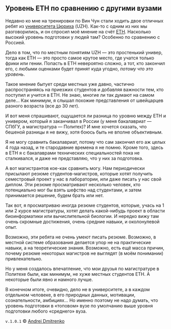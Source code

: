 ## Уровень ETH по сравнению с другими вузами

Недавно ко мне на тренировки по Вин Чун стали ходить двое отличных ребят из [университета Цюриха](https://www.uzh.ch/cmsssl/en.html) (UZH). Как-то с одним из них мы разговорились, и он спросил моё мнение на счёт [ETH](https://www.ethz.ch/en.html). Насколько высокий уровень подготовки у людей там? Особенно по сравнению с Россией.

Дело в том, что по местным понятиям UZH &mdash; это простенький универ, тогда как ETH &mdash; это просто самое крутое место, где учатся только фрики или гении. Попасть в ETH невероятно сложно, а тот, кто закончил его, с любыми оценками будет принят куда угодно, _потому что это уровень_.

Такое мнение бытует среди местных уже давно, частично распространяясь на приезжих студентов и добавляя важности тем, кто поступил и учится в ETH. Не знаю, многие ли так думают на самом деле... Как минимум, я слышал похожие представления от швейцарцев разного возраста (все до 30 лет).

И вот меня спрашивают, ощущается ли разница по уровню между ETH и универом, который я заканчивал в России (у меня бакалавриат &mdash; СПбГУ, а магистратура &mdash; Политех)?
И мне хочется сказать, что бешеной разницы я не вижу, хотя боюсь быть не вполне объективным.

Я не могу сравнить бакалавриат, потому что сам закончил его аж целых 4 года назад, и те стародавние времена я не помню. Кроме того, здесь в ETH я с бакалаврами технических специальностей пока не сталкивался, и даже не представляю, что у них за подготовка.

А вот магистрантов кое-как сравнить могу. Нам периодически присылают резюме студентов-магистров, которые хотят получить семестровый проект у нас в лаборатории, или даже писать у нас свой диплом. Эти резюме просматривают несколько человек, кто потенциально мог бы взять шефство над студентами, и затем принимается решение, будем брать или нет.

Так вот, я просматриваю иногда резюме студентов, которые, учась на 1 или 2 курсе магистратуры, хотят делать какой-нибудь проект в области биоинформатики или вычислительной биологии. И нередко вижу там очень скромные достижения, очень средние навыки, и околонулевой опыт.

Возможно, эти ребята не очень умеют писать резюме. Возможно, в местной системе образования делается упор не на практические навыки, а на теоретические знания. Возможно, есть ещё масса причин, почему резюме некоторых магистров не выглядят (в моём понимании) привлекательно.

Но у меня создалось впечатление, что мои друзья по магистратуре в Политехе были, как минимум, не хуже местных студентов ETH. А некоторые были явно и намного лучше.

В конечном итоге, очевидно, дело не в университете, а в каждом отдельном человеке, в его природных данных, мотивации, сознательности, амбициях... Но именно поэтому не надо думать, что уровень подготовки в &laquo;топовом&raquo; вузе по умолчанию выше уровня подготовки любого &laquo;среднего&raquo; вуза.

`v.1.0.1` &copy; [Andrei Dmitrenko](https://vk.com/fineliterature)
